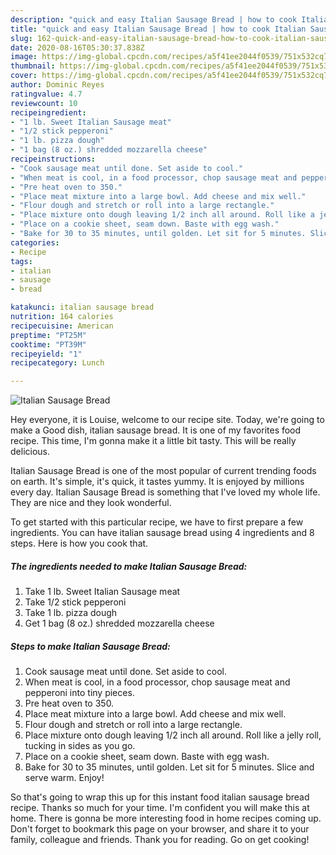 ```yaml
---
description: "quick and easy Italian Sausage Bread | how to cook Italian Sausage Bread"
title: "quick and easy Italian Sausage Bread | how to cook Italian Sausage Bread"
slug: 162-quick-and-easy-italian-sausage-bread-how-to-cook-italian-sausage-bread
date: 2020-08-16T05:30:37.838Z
image: https://img-global.cpcdn.com/recipes/a5f41ee2044f0539/751x532cq70/italian-sausage-bread-recipe-main-photo.jpg
thumbnail: https://img-global.cpcdn.com/recipes/a5f41ee2044f0539/751x532cq70/italian-sausage-bread-recipe-main-photo.jpg
cover: https://img-global.cpcdn.com/recipes/a5f41ee2044f0539/751x532cq70/italian-sausage-bread-recipe-main-photo.jpg
author: Dominic Reyes
ratingvalue: 4.7
reviewcount: 10
recipeingredient:
- "1 lb. Sweet Italian Sausage meat"
- "1/2 stick pepperoni"
- "1 lb. pizza dough"
- "1 bag (8 oz.) shredded mozzarella cheese"
recipeinstructions:
- "Cook sausage meat until done. Set aside to cool."
- "When meat is cool, in a food processor, chop sausage meat and pepperoni into tiny pieces."
- "Pre heat oven to 350."
- "Place meat mixture into a large bowl. Add cheese and mix well."
- "Flour dough and stretch or roll into a large rectangle."
- "Place mixture onto dough leaving 1/2 inch all around. Roll like a jelly roll, tucking in sides as you go."
- "Place on a cookie sheet, seam down. Baste with egg wash."
- "Bake for 30 to 35 minutes, until golden. Let sit for 5 minutes. Slice and serve warm. Enjoy!"
categories:
- Recipe
tags:
- italian
- sausage
- bread

katakunci: italian sausage bread 
nutrition: 164 calories
recipecuisine: American
preptime: "PT25M"
cooktime: "PT39M"
recipeyield: "1"
recipecategory: Lunch

---
```



![Italian Sausage Bread](https://img-global.cpcdn.com/recipes/a5f41ee2044f0539/751x532cq70/italian-sausage-bread-recipe-main-photo.jpg)

Hey everyone, it is Louise, welcome to our recipe site. Today, we're going to make a Good dish, italian sausage bread. It is one of my favorites food recipe. This time, I'm gonna make it a little bit tasty. This will be really delicious.

Italian Sausage Bread is one of the most popular of current trending foods on earth. It's simple, it's quick, it tastes yummy. It is enjoyed by millions every day. Italian Sausage Bread is something that I've loved my whole life. They are nice and they look wonderful.




To get started with this particular recipe, we have to first prepare a few ingredients. You can have italian sausage bread using 4 ingredients and 8 steps. Here is how you cook that.

<!--inarticleads1-->

##### The ingredients needed to make Italian Sausage Bread:

1. Take 1 lb. Sweet Italian Sausage meat
1. Take 1/2 stick pepperoni
1. Take 1 lb. pizza dough
1. Get 1 bag (8 oz.) shredded mozzarella cheese




<!--inarticleads2-->

##### Steps to make Italian Sausage Bread:

1. Cook sausage meat until done. Set aside to cool.
1. When meat is cool, in a food processor, chop sausage meat and pepperoni into tiny pieces.
1. Pre heat oven to 350.
1. Place meat mixture into a large bowl. Add cheese and mix well.
1. Flour dough and stretch or roll into a large rectangle.
1. Place mixture onto dough leaving 1/2 inch all around. Roll like a jelly roll, tucking in sides as you go.
1. Place on a cookie sheet, seam down. Baste with egg wash.
1. Bake for 30 to 35 minutes, until golden. Let sit for 5 minutes. Slice and serve warm. Enjoy!




So that's going to wrap this up for this instant food italian sausage bread recipe. Thanks so much for your time. I'm confident you will make this at home. There is gonna be more interesting food in home recipes coming up. Don't forget to bookmark this page on your browser, and share it to your family, colleague and friends. Thank you for reading. Go on get cooking!
